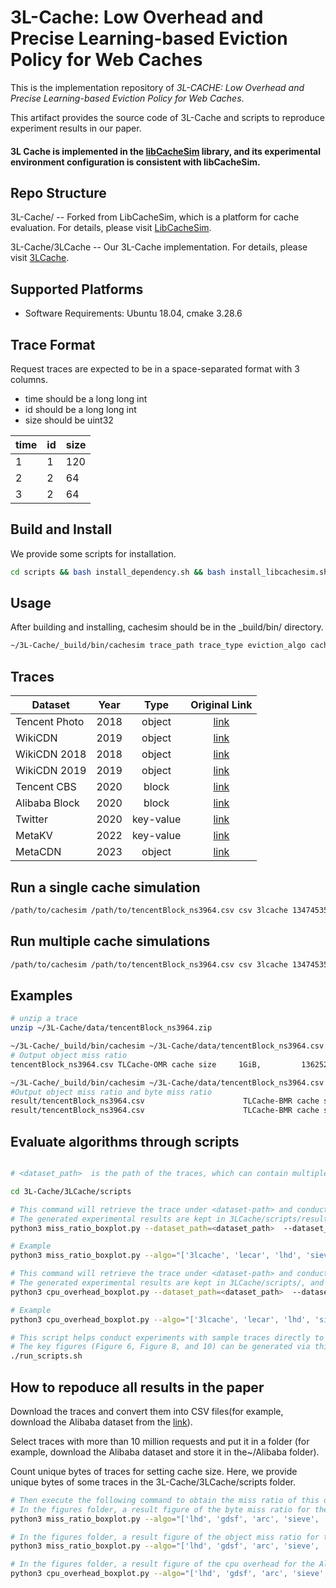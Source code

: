 # 3L-Cache: Low Overhead and Precise Learning-based Eviction Policy for Web Caches

This is the implementation repository of *3L-CACHE: Low Overhead and Precise Learning-based Eviction Policy for Web Caches*. 

This artifact provides the source code of 3L-Cache and scripts to reproduce experiment results in our paper.

#### 3L Cache is implemented in the [libCacheSim](https://github.com/1a1a11a/libCacheSim) library, and its experimental environment configuration is consistent with libCacheSim.

## Repo Structure

3L-Cache/ -- Forked from LibCacheSim, which is a platform for cache evaluation. For details, please visit [LibCacheSim](https://github.com/1a1a11a/libCacheSim).

3L-Cache/3LCache -- Our 3L-Cache implementation. For details, please visit [3LCache](https://github.com/optiq-lab/3L-Cache/tree/main/3LCache).

 ## Supported Platforms
- Software Requirements: Ubuntu 18.04, cmake 3.28.6

## Trace Format
Request traces are expected to be in a space-separated format with 3 columns.
- time should be a long long int
- id should be a long long int
- size should be uint32

| time |  id | size |
| ---- | --- | ---- |
|   1  |  1  |  120 |
|   2  |  2  |   64 |
|   3  |  2  |   64 |

## Build and Install 
We provide some scripts for installation.
```bash
cd scripts && bash install_dependency.sh && bash install_libcachesim.sh
```

## Usage
After building and installing, cachesim should be in the _build/bin/ directory.
```bash
~/3L-Cache/_build/bin/cachesim trace_path trace_type eviction_algo cache_size [OPTION...]
```

## Traces


| Dataset       | Year |    Type   |                                      Original Link                                                |
|---------------|------|:---------:|:-------------------------------------------------------------------------------------------------:|
| Tencent Photo | 2018 |   object  |                      [link](http://iotta.snia.org/traces/parallel?only=27476)                     |
| WikiCDN       | 2019 |   object  |          [link](https://wikitech.wikimedia.org/wiki/Analytics/Data_Lake/Traffic/Caching)          |
| WikiCDN 2018  | 2018 |   object  |          [link](http://lrb.cs.princeton.edu/wiki2018.tr.tar.gz)                                   |
| WikiCDN 2019  | 2019 |   object  |          [link](http://lrb.cs.princeton.edu/wiki2019.tr.tar.gz)                                   |
| Tencent CBS   | 2020 |   block   |                      [link](http://iotta.snia.org/traces/parallel?only=27917)                     |
| Alibaba Block | 2020 |   block   |                          [link](https://github.com/alibaba/block-traces)                          |
| Twitter       | 2020 | key-value |                          [link](https://github.com/twitter/cache-traces)                          |
| MetaKV        | 2022 | key-value | [link](https://cachelib.org/docs/Cache_Library_User_Guides/Cachebench_FB_HW_eval/#list-of-traces) |
| MetaCDN       | 2023 | object    | [link](https://cachelib.org/docs/Cache_Library_User_Guides/Cachebench_FB_HW_eval/#list-of-traces) |


## Run a single cache simulation
```bash
/path/to/cachesim /path/to/tencentBlock_ns3964.csv csv 3lcache 1347453593  -t "time-col=1, obj-id-is-num=true, obj-id-col=2, obj-size-col=3"
```

## Run multiple cache simulations
```bash
/path/to/cachesim /path/to/tencentBlock_ns3964.csv csv 3lcache 1347453593,13474535 -t "time-col=1, obj-id-is-num=true, obj-id-col=2, obj-size-col=3"
```

## Examples
```bash
# unzip a trace
unzip ~/3L-Cache/data/tencentBlock_ns3964.zip

~/3L-Cache/_build/bin/cachesim ~/3L-Cache/data/tencentBlock_ns3964.csv csv 3lcache-omr 1347453593 -t "time-col=1, obj-id-is-num=true, obj-id-col=2, obj-size-col=3"
# Output object miss ratio
tencentBlock_ns3964.csv TLCache-OMR cache size     1GiB,         13625211 req, miss ratio 0.3380, throughput 0.59 MQPS

~/3L-Cache/_build/bin/cachesim ~/3L-Cache/data/tencentBlock_ns3964.csv csv 3lcache 1347453593,13474535 -t "time-col=1, obj-id-is-num=true, obj-id-col=2, obj-size-col=3"
#Output object miss ratio and byte miss ratio
result/tencentBlock_ns3964.csv                      TLCache-BMR cache size        1GiB, 13625211 req, miss ratio 0.3421, byte miss ratio 0.1034
result/tencentBlock_ns3964.csv                      TLCache-BMR cache size        0GiB, 13625211 req, miss ratio 0.5300, byte miss ratio 0.6377
```

## Evaluate algorithms through scripts
```bash

# <dataset_path>  is the path of the traces, which can contain multiple traces; <dataset_info> records the number of unique bytes(the minimum cache size required to store the entire trace). It is composed of a dictionary, where the key represents the name of the trace and the value represents the number of unique bytes; <algo> is a list containing the caching strategies that need to be measured; <metric> only includes object miss ratio(omr) and byte miss ratio(bmr).

cd 3L-Cache/3LCache/scripts

# This command will retrieve the trace under <dataset-path> and conduct experiments to measure the miss ratio.
# The generated experimental results are kept in 3LCache/scripts/result, and corresponding boxplots are generated in the figures folder.
python3 miss_ratio_boxplot.py --dataset_path=<dataset_path>  --dataset_info=<dataset_info> --algo=<eviction_algo> --metric=<metric>

# Example
python3 miss_ratio_boxplot.py --algo="['3lcache', 'lecar', 'lhd', 'sieve', 'cacheus', 'gdsf', 'tinylfu', 's3fifo', 'lru','arc']" --dataset_path="../../data/" --dataset_info="./trace_info/dataset_info.txt" --metric="bmr"

# This command will retrieve the trace under <dataset-path> and conduct experiments to measure the cpu overhead.
# The generated experimental results are kept in 3LCache/scripts/, and corresponding boxplots are generated in the figures folder.
python3 cpu_overhead_boxplot.py --dataset_path=<dataset_path>  --dataset_info=<dataset_info> --algo=<eviction_algo>

# Example
python3 cpu_overhead_boxplot.py --algo="['3lcache', 'lecar', 'lhd', 'sieve', 'cacheus', 'gdsf', 'tinylfu', 's3fifo', 'lru','arc']" --dataset_path="../../data/" --dataset_info="./trace_info/dataset_info.txt"

# This script helps conduct experiments with sample traces directly to show the code is functional.
# The key figures (Figure 6, Figure 8, and 10) can be generated via this script with real traces or sample traces.
./run_scripts.sh
```
## How to repoduce all results in the paper

Download the traces and convert them into CSV files(for example, download the Alibaba dataset from the [link](http://block-traces.oss-cn-beijing.aliyuncs.com/alibaba_block_traces_2020.tar.gz)). 


Select traces with more than 10 million requests and put it in a folder (for example, download the Alibaba dataset and store it in the~/Alibaba folder).

Count unique bytes of traces for setting cache size. Here, we provide unique bytes of some traces in the 3L-Cache/3LCache/scripts folder.

```bash
# Then execute the following command to obtain the miss ratio of this dataset. 
# In the figures folder, a result figure of the byte miss ratio for the Alibaba dataset will be generated(Figure 6(d) and Figure 6(h)).
python3 miss_ratio_boxplot.py --algo="['lhd', 'gdsf', 'arc', 'sieve', 's3fifo', 'tinylfu', 'lecar', 'cacheus', 'lrb', '3lcache']" --dataset_path="~/Alibaba/" --dataset_info="./trace_info/alibaba_info.txt" --metric="bmr"

# In the figures folder, a result figure of the object miss ratio for the Alibaba dataset will be generated(Figure 8(d) and Figure 8(h)).
python3 miss_ratio_boxplot.py --algo="['lhd', 'gdsf', 'arc', 'sieve', 's3fifo', 'tinylfu', 'lecar', 'cacheus', 'lrb', '3lcache']" --dataset_path="~/Alibaba/" --dataset_info="./trace_info/alibaba_info.txt" --metric="omr"

# In the figures folder, a result figure of the cpu overhead for the Alibaba dataset will be generated.
python3 cpu_overhead_boxplot.py --algo="['lhd', 'gdsf', 'arc', 'sieve', 's3fifo', 'tinylfu', 'lecar', 'cacheus', 'lrb', '3lcache']" --dataset_path="~/Alibaba/" --dataset_info="./trace_info/alibaba_info.txt"
```